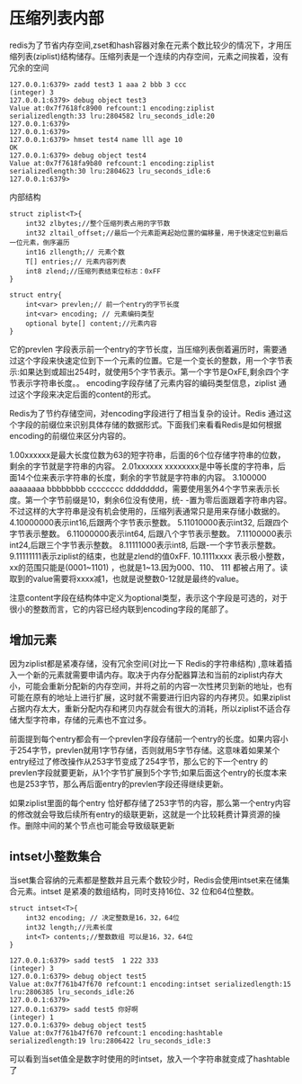 # 压缩列表内部
redis为了节省内存空间,zset和hash容器对象在元素个数比较少的情况下，才用压缩列表(ziplist)结构储存。压缩列表是一个连续的内存空间，元素之间挨着，没有冗余的空间

```
127.0.0.1:6379> zadd test3 1 aaa 2 bbb 3 ccc
(integer) 3
127.0.0.1:6379> debug object test3
Value at:0x7f7618fc8900 refcount:1 encoding:ziplist serializedlength:33 lru:2804582 lru_seconds_idle:20
127.0.0.1:6379>
127.0.0.1:6379>
127.0.0.1:6379> hmset test4 name lll age 10
OK
127.0.0.1:6379> debug object test4
Value at:0x7f7618fa9b80 refcount:1 encoding:ziplist serializedlength:30 lru:2804623 lru_seconds_idle:6
127.0.0.1:6379>
```

内部结构
```
struct ziplist<T>{
    int32 zlbytes;//整个压缩列表占用的字节数
    int32 zltail_offset;//最后一个元素距离起始位置的偏移量，用于快速定位到最后一位元素，倒序遍历
    int16 zllength;// 元素个数
    T[] entries;// 元素内容列表
    int8 zlend;//压缩列表结束位标志：0xFF
}

struct entry{
    int<var> prevlen;// 前一个entry的字节长度
    int<var> encoding; // 元素编码类型
    optional byte[] content;//元素内容
}
```

它的prevlen 字段表示前一个entry的字节长度，当压缩列表倒着遍历时，需要通过这个字段来快速定位到下一个元素的位置。它是一个变长的整数，用一个字节表示:如果达到或超出254时，就使用5个字节表示。第一个字节是OxFE,剩余四个字节表示字符串长度。。
encoding字段存储了元素内容的编码类型信息，ziplist 通过这个字段来决定后面的content的形式。

Redis为了节约存储空间，对encoding字段进行了相当复杂的设计。Redis 通过这个字段的前缀位来识别具体存储的数据形式。下面我们来看看Redis是如何根据encoding的前缀位来区分内容的。

1.00xxxxxx是最大长度位数为63的短字符串，后面的6个位存储字符串的位数，剩余的字节就是字符串的内容。
2.01xxxxxx xxxxxxxx是中等长度的字符串，后面14个位来表示字符串的长度，剩余的字节就是字符串的内容。
3.100000 aaaaaaaa bbbbbbbb cccccccc dddddddd，需要使用氢外4个字节来表示长度。第一个字节前缀是10，剩余6位没有使用，统- -置为零后面跟着字符串内容。不过这样的大字符串是没有机会使用的，压缩列表通常只是用来存储小数据的。
4.10000000表示int16,后跟两个字节表示整数。
5.11010000表示int32, 后跟四个字节表示整数。
6.11000000表示int64, 后跟八个字节表示整数。
7.11100000表示int24,后跟三个字节表示整数。
8.11111000表示int8, 后跟-一个字节表示整数。
9.11111111表示ziplist的结束，也就是zlend的值0xFF.
10.1111xxxx 表示极小整数，xx的范围只能是(0001~1101) ，也就是1~13.因为000、110、 111 都被占用了。读取到的value需要将xxxx减1，也就是说整数0-12就是最终的value。

注意content字段在结构体中定义为optional类型，表示这个字段是可选的，对于很小的整数而言，它的内容已经内联到encoding字段的尾部了。

## 增加元素

因为ziplist都是紧凑存储，没有冗余空间(对比一下 Redis的字符串结构) ,意味着插入一个新的元素就需要申请内存。取决于内存分配器算法和当前的ziplist内存大小，可能会重新分配新的内存空间，并将之前的内容一次性拷贝到新的地址，也有可能在原有的地址上进行扩展，这时就不需要进行旧内容的内存拷贝。如果ziplist占据内存太大，重新分配内存和拷贝内存就会有很大的消耗，所以ziplist不适合存储大型字符串，存储的元素也不宜过多。

前面提到每个entry都会有一个prevlen字段存储前一个entry的长度。如果内容小于254字节，prevlen就用1字节存储，否则就用5字节存储。这意味着如果某个entry经过了修改操作从253字节变成了254字节，那么它的下一个entry 的prevlen字段就要更新，从1个字节扩展到5个字节;如果后面这个entry的长度本来也是253字节，那么再后面entry的prevlen字段还得继续更新。

如果ziplist里面的每个entry 恰好都存储了253字节的内容，那么第一个entry内容的修改就会导致后续所有entry的级联更新，这就是一个比较耗费计算资源的操作。删除中间的某个节点也可能会导致级联更新

## intset小整数集合
当set集合容纳的元素都是整数并且元素个数较少时，Redis会使用intset来在储集合元素。intset 是紧凑的数组结构，同时支持16位、32 位和64位整数。
```
struct intset<T>{
    int32 encoding; // 决定整数是16，32，64位
    int32 length;//元素长度
    int<T> contents;//整数数组 可以是16，32，64位
}
```

```
127.0.0.1:6379> sadd test5  1 222 333
(integer) 3
127.0.0.1:6379> debug object test5
Value at:0x7f761b47f670 refcount:1 encoding:intset serializedlength:15 lru:2806385 lru_seconds_idle:26
127.0.0.1:6379>
127.0.0.1:6379> sadd test5 你好啊
(integer) 1
127.0.0.1:6379> debug object test5
Value at:0x7f761b47f670 refcount:1 encoding:hashtable serializedlength:19 lru:2806422 lru_seconds_idle:3
```
可以看到当set值全是数字时使用的时intset，放入一个字符串就变成了hashtable了